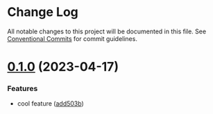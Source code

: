 # Change Log

All notable changes to this project will be documented in this file.
See [Conventional Commits](https://conventionalcommits.org) for commit guidelines.

# [0.1.0](https://github.com/nemwiz/cursorly-web-components/compare/v0.0.6...v0.1.0) (2023-04-17)


### Features

* cool feature ([add503b](https://github.com/nemwiz/cursorly-web-components/commit/add503b84b6bf0ab8edbdcc22d54fe781779856f))
